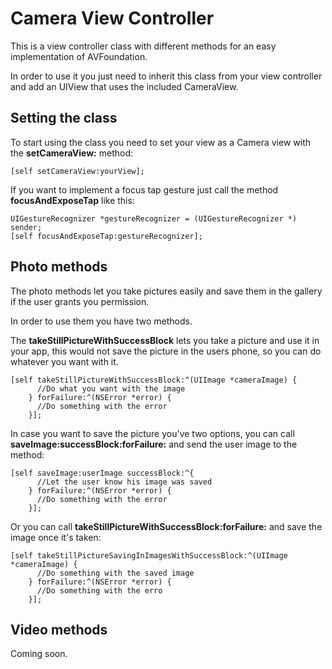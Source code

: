 # Camera View Controller
This is a view controller class with different methods for an easy implementation of AVFoundation.

In order to use it you just need to inherit this class from your view controller and add an UIView that uses the included CameraView.
## Setting the class

To start using the class you need to set your view as a Camera view with the **setCameraView:** method:

```Obj-C
[self setCameraView:yourView];
```

If you want to implement a focus tap gesture just call the method **focusAndExposeTap** like this:

```Obj-C
UIGestureRecognizer *gestureRecognizer = (UIGestureRecognizer *) sender;
[self focusAndExposeTap:gestureRecognizer];
```

## Photo methods

The photo methods let you take pictures easily and save them in the gallery if the user grants you permission.

In order to use them you have two methods.

The **takeStillPictureWithSuccessBlock** lets you take a picture and use it in your app, this would not save the picture in the users phone, so you can do whatever you want with it.

```Obj-C
[self takeStillPictureWithSuccessBlock:^(UIImage *cameraImage) {
      //Do what you want with the image
    } forFailure:^(NSError *error) {
      //Do something with the error
    }];
```

In case you want to save the picture you've two options, you can call **saveImage:successBlock:forFailure:** and send the user image to the method:
```Obj-C
[self saveImage:userImage successBlock:^{
      //Let the user know his image was saved
    } forFailure:^(NSError *error) {
      //Do something with the error
    }];
```
Or you can call **takeStillPictureWithSuccessBlock:forFailure:** and save the image once it's taken:

```Obj-C
[self takeStillPictureSavingInImagesWithSuccessBlock:^(UIImage *cameraImage) {
      //Do something with the saved image
    } forFailure:^(NSError *error) {
      //Do something with the erro
    }];
```

## Video methods

Coming soon.
